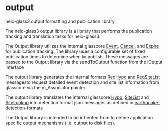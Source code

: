 # output
neic-glass3 output formatting and publication library.

The neic-glass3 output library is a library that performs the publication tracking
and translation tasks for neic-glass3.

The Output library utilizes the internal glasscore [Event](https://github.com/usg/neic-glass3/blob/code-review/doc/internal-formats/Event.md),
[Cancel](https://github.com/usg/neic-glass3/blob/code-review/doc/internal-formats/Cancel.md),
and [Expire](https://github.com/usg/neic-glass3/blob/code-review/doc/internal-formats/Expire.md)
for publication tracking. The library uses a configurable set of fixed publication
times to determine when to publish. These messages are passed to the Output
library via the sendToOutput function from the iOutput interface

The output library generates the internal formats [ReqHypo](https://github.com/usg/neic-glass3/blob/code-review/doc/internal-formats/ReqHypo.md)
and [ReqSiteList](https://github.com/usg/neic-glass3/blob/code-review/doc/internal-formats/ReqSiteList.md)
messagesto request detailed event detection and site list information from glasscore
via the m_Associator pointer.

The output library translates the internal glasscore [Hypo](https://github.com/usg/neic-glass3/blob/code-review/doc/internal-formats/Hypo.md),
[SiteList](https://github.com/usg/neic-glass3/blob/code-review/doc/internal-formats/SiteList.md)
and [SiteLookup](https://github.com/usg/neic-glass3/blob/code-review/doc/internal-formats/SiteLookup.md)
into detection format json messages as defined in
[earthquake-detection-formats](https://github.com/usgs/earthquake-detection-formats/tree/master/format-docs)

The Output library is intended to be inherited from to define application specific
output mechanisms (i.e. output to disk files).
